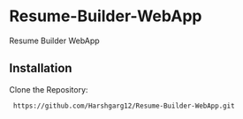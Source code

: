 # Resume-Builder-WebApp
Resume Builder WebApp

## Installation
Clone the Repository:
```bush
 https://github.com/Harshgarg12/Resume-Builder-WebApp.git
```
